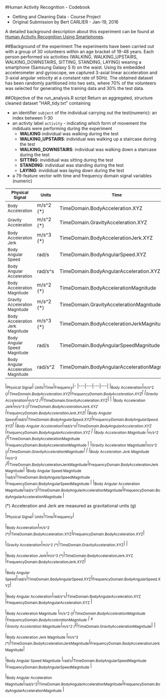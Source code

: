 #Human Activity Recognition - Codebook
* Getting and Cleaning Data - Course Project
* Original Submission by Bert CARLIER - Jan-19, 2016

A detailed background description about this experiment can be found at [Human Activity Recognition Using Smartphones](http://archive.ics.uci.edu/ml/datasets/Human+Activity+Recognition+Using+Smartphones). 

##Background of the experiment
The experiments have been carried out with a group of 30 volunteers within an age bracket of 19-48 years. Each person performed six activities (WALKING, WALKING_UPSTAIRS, WALKING_DOWNSTAIRS, SITTING, STANDING, LAYING) wearing a smartphone (Samsung Galaxy S II) on the waist. Using its embedded accelerometer and gyroscope, we captured 3-axial linear acceleration and 3-axial angular velocity at a constant rate of 50Hz. The obtained dataset has been randomly partitioned into two sets, where 70% of the volunteers was selected for generating the training data and 30% the test data. 

##Objective of the run_analysis.R script
Return an aggregated, structure cleaned dataset "HAR_tidy.txt" containing
* an identifier `subject` of the individual carrying out the test(numeric): an index between 1-30
* an activty label `activity` - indicating which form of movement the indiduals were performing during the experiment
  * **WALKING**  individual was walking during the test
  * **WALKING_UPSTAIRS**: individual was walking up a staircase during the test
  * **WALKING_DOWNSTAIRS**: individual was walking down a staircase during the test
  * **SITTING**: invididual was sitting during the test
  * **STANDING**: individual was standing during the test
  * **LAYING**: invididual was laying down during the test
* a 79-feature vector with time and frequency domain signal variables (numeric)

|<sub>Physical Signal</sub>|<sub>Units</sub>|<sub>Time</sub>|<sub>Frequency</sub>|
|---|---|---|---|
|<sub>Body Acceleration|m/s^2 (*)</sub>|TimeDomain.BodyAcceleration.XYZ|FrequencyDomain.BodyAcceleration.XYZ</sub>|
|<sub>Gravity Acceleration|m/s^2 (*)|TimeDomain.GravityAcceleration.XYZ	||
|<sub>Body Acceleration Jerk|m/s^3 (*)|TimeDomain.BodyAccelerationJerk.XYZ	|FrequencyDomain.BodyAccelerationJerk.XYZ	</sub>|
|<sub>Body Angular Speed|rad/s|TimeDomain.BodyAngularSpeed.XYZ|FrequencyDomain.BodyAngularSpeed.XYZ</sub>|
|<sub>Body Angular Acceleration|rad/s^s|TimeDomain.BodyAngularAcceleration.XYZ	|FrequencyDomain.BodyAngularAcceleration.XYZ	</sub>|
|<sub>Body Acceleration Magnitude	|m/s^2 (*)|TimeDomain.BodyAccelerationMagnitude	|FrequencyDomain.BodyAccelerationMagnitude	</sub>|
|<sub>Gravity Acceleration Magnitude|m/s^2 (*)|TimeDomain.GravityAccelerationMagnitude	| </sub>|
|<sub>Body Acceleration Jerk Magnitude	|m/s^3 (*)|TimeDomain.BodyAccelerationJerkMagnitude|FrequencyDomain.BodyAccelerationJerkMagnitude</sub>|
|<sub>Body Angular Speed Magnitude	|rad/s|TimeDomain.BodyAngularSpeedMagnitude	|FrequencyDomain.BodyAngularSpeedMagnitude	</sub>|
|<sub>Body Angular Acceleration Magnitude|rad/s^2|TimeDomain.BodyAngularAccelerationMagnitude|FrequencyDomain.BodyAngularAccelerationMagnitude	|</sub>

|<sub>Physical Signal</sub>|<sub> Units</sub>|<sub>Time</sub>|<sub>Frequency</sub>|-
|---|---|---|---|
|<sub>Body Acceleration</sub>|<sub>m/s^2 (*)</sub>|<sub>TimeDomain.BodyAcceleration.XYZ</sub>|<sub>FrequencyDomain.BodyAcceleration.XYZ</sub>|
|<sub>Gravity Acceleration</sub>|<sub>m/s^2 (*)</sub>|<sub>TimeDomain.GravityAcceleration.XYZ</sub>| |
|<sub>Body Acceleration Jerk</sub>|<sub>m/s^3 (*)</sub>|<sub>TimeDomain.BodyAccelerationJerk.XYZ	</sub>|<sub>FrequencyDomain.BodyAccelerationJerk.XYZ</sub>|
|<sub>Body Angular Speed</sub>|<sub>rad/s</sub>|<sub>TimeDomain.BodyAngularSpeed.XYZ</sub>|<sub>FrequencyDomain.BodyAngularSpeed.XYZ</sub>|
|<sub>Body Angular Acceleration</sub>|<sub>rad/s^s</sub>|<sub>TimeDomain.BodyAngularAcceleration.XYZ	</sub>|<sub>FrequencyDomain.BodyAngularAcceleration.XYZ	</sub>|
|<sub>Body Acceleration Magnitude	</sub>|<sub>m/s^2 (*)</sub>|<sub>TimeDomain.BodyAccelerationMagnitude	</sub>|<sub>FrequencyDomain.BodyAccelerationMagnitude	</sub>|
|<sub>Gravity Acceleration Magnitude</sub>|<sub>m/s^2 (*)</sub>|<sub>TimeDomain.GravityAccelerationMagnitude</sub>| |
|<sub>Body Acceleration Jerk Magnitude	</sub>|<sub>m/s^3 (*)</sub>|<sub>TimeDomain.BodyAccelerationJerkMagnitude</sub>|<sub>FrequencyDomain.BodyAccelerationJerkMagnitude</sub>|
|<sub>Body Angular Speed Magnitude	</sub>|<sub>rad/s</sub>|<sub>TimeDomain.BodyAngularSpeedMagnitude	</sub>|<sub>FrequencyDomain.BodyAngularSpeedMagnitude	</sub>|
|<sub>Body Angular Acceleration Magnitude</sub>|<sub>rad/s^2</sub>|<sub>TimeDomain.BodyAngularAccelerationMagnitude</sub>|<sub>FrequencyDomain.BodyAngularAccelerationMagnitude	</sub>|

(*) Acceleration and Jerk are measured as gravitational units (g)



|<sub>Physical Signal</sub>|<sub> Units</sub>|<sub>Time</sub>|<sub>Frequency</sub>|

|<sub>Body Acceleration</sub>|<sub>m/s^2 (*)</sub>|<sub>TimeDomain.BodyAcceleration.XYZ</sub>|<sub>FrequencyDomain.BodyAcceleration.XYZ</sub>|

|<sub>Gravity Acceleration</sub>|<sub>m/s^2 (*)</sub>|<sub>TimeDomain.GravityAcceleration.XYZ</sub>| |

|<sub>Body Acceleration Jerk</sub>|<sub>m/s^3 (*)</sub>|<sub>TimeDomain.BodyAccelerationJerk.XYZ	</sub>|<sub>FrequencyDomain.BodyAccelerationJerk.XYZ</sub>|

|<sub>Body Angular Speed</sub>|<sub>rad/s</sub>|<sub>TimeDomain.BodyAngularSpeed.XYZ</sub>|<sub>FrequencyDomain.BodyAngularSpeed.XYZ</sub>|

|<sub>Body Angular Acceleration</sub>|<sub>rad/s^s</sub>|<sub>TimeDomain.BodyAngularAcceleration.XYZ	</sub>|<sub>FrequencyDomain.BodyAngularAcceleration.XYZ	</sub>|

|<sub>Body Acceleration Magnitude	</sub>|<sub>m/s^2 (*)</sub>|<sub>TimeDomain.BodyAccelerationMagnitude	</sub>|<sub>FrequencyDomain.BodyAccelerationMagnitude	</sub>|
x	
|<sub>Gravity Acceleration Magnitude</sub>|<sub>m/s^2 (*)</sub>|<sub>TimeDomain.GravityAccelerationMagnitude</sub>| |

|<sub>Body Acceleration Jerk Magnitude	</sub>|<sub>m/s^3 (*)</sub>|<sub>TimeDomain.BodyAccelerationJerkMagnitude</sub>|<sub>FrequencyDomain.BodyAccelerationJerkMagnitude</sub>|

|<sub>Body Angular Speed Magnitude	</sub>|<sub>rad/s</sub>|<sub>TimeDomain.BodyAngularSpeedMagnitude	</sub>|<sub>FrequencyDomain.BodyAngularSpeedMagnitude	</sub>|

|<sub>Body Angular Acceleration Magnitude</sub>|<sub>rad/s^2</sub>|<sub>TimeDomain.BodyAngularAccelerationMagnitude</sub>|<sub>FrequencyDomain.BodyAngularAccelerationMagnitude	</sub>|
